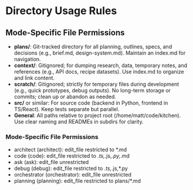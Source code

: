 # Directory Usage Rules
## Mode-Specific File Permissions

- **plans/**: Git-tracked directory for all planning, outlines, specs, and decisions (e.g., brief.md, design-system.md). Maintain an index.md for navigation.
- **context/**: Gitignored; for dumping research, data, temporary notes, and references (e.g., API docs, recipe datasets). Use index.md to organize and link content.
- **scratch/**: Gitignored; strictly for temporary files during development (e.g., quick prototypes, debug outputs). No long-term storage or commits; clean up or abandon as needed.
- **src/** or similar: For source code (backend in Python, frontend in TS/React). Keep tests separate but parallel.
- **General**: All paths relative to project root (/home/matt/code/kitchen). Use clear naming and READMEs in subdirs for clarity.

### Mode-Specific File Permissions
- architect (architect): edit_file restricted to *.md
- code (code): edit_file restricted to *.ts,*.js,*.py,*.md
- ask (ask): edit_file unrestricted
- debug (debug): edit_file restricted to *.ts,*.js,*.py
- orchestrator (orchestrator): edit_file unrestricted
- planning (planning): edit_file restricted to plans/*.md